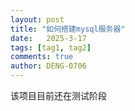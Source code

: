 ```yaml
---
layout: post
title: "如何搭建mysql服务器"
date:   2025-3-17
tags: [tag1, tag2]
comments: true
author: DENG-0706
---
```

该项目目前还在测试阶段
